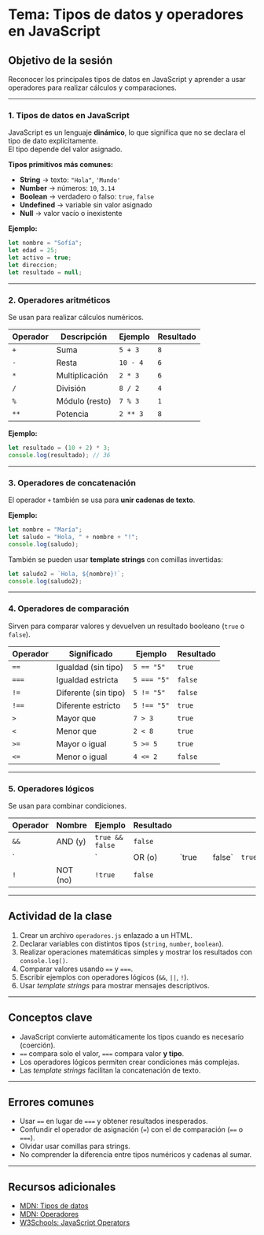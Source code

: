 # Tema: Tipos de datos y operadores en JavaScript

## Objetivo de la sesión
Reconocer los principales tipos de datos en JavaScript y aprender a usar operadores para realizar cálculos y comparaciones.

---

### 1. Tipos de datos en JavaScript
JavaScript es un lenguaje **dinámico**, lo que significa que no se declara el tipo de dato explícitamente.  
El tipo depende del valor asignado.

**Tipos primitivos más comunes:**
- **String** → texto: `"Hola"`, `'Mundo'`
- **Number** → números: `10`, `3.14`
- **Boolean** → verdadero o falso: `true`, `false`
- **Undefined** → variable sin valor asignado
- **Null** → valor vacío o inexistente

**Ejemplo:**
```js
let nombre = "Sofía";
let edad = 25;
let activo = true;
let direccion;
let resultado = null;
````

---

### 2. Operadores aritméticos

Se usan para realizar cálculos numéricos.

| Operador | Descripción    | Ejemplo  | Resultado |
| -------- | -------------- | -------- | --------- |
| `+`      | Suma           | `5 + 3`  | `8`       |
| `-`      | Resta          | `10 - 4` | `6`       |
| `*`      | Multiplicación | `2 * 3`  | `6`       |
| `/`      | División       | `8 / 2`  | `4`       |
| `%`      | Módulo (resto) | `7 % 3`  | `1`       |
| `**`     | Potencia       | `2 ** 3` | `8`       |

**Ejemplo:**

```js
let resultado = (10 + 2) * 3;
console.log(resultado); // 36
```

---

### 3. Operadores de concatenación

El operador `+` también se usa para **unir cadenas de texto**.

**Ejemplo:**

```js
let nombre = "María";
let saludo = "Hola, " + nombre + "!";
console.log(saludo);
```

También se pueden usar **template strings** con comillas invertidas:

```js
let saludo2 = `Hola, ${nombre}!`;
console.log(saludo2);
```

---

### 4. Operadores de comparación

Sirven para comparar valores y devuelven un resultado booleano (`true` o `false`).

| Operador | Significado          | Ejemplo     | Resultado |
| -------- | -------------------- | ----------- | --------- |
| `==`     | Igualdad (sin tipo)  | `5 == "5"`  | `true`    |
| `===`    | Igualdad estricta    | `5 === "5"` | `false`   |
| `!=`     | Diferente (sin tipo) | `5 != "5"`  | `false`   |
| `!==`    | Diferente estricto   | `5 !== "5"` | `true`    |
| `>`      | Mayor que            | `7 > 3`     | `true`    |
| `<`      | Menor que            | `2 < 8`     | `true`    |
| `>=`     | Mayor o igual        | `5 >= 5`    | `true`    |
| `<=`     | Menor o igual        | `4 <= 2`    | `false`   |

---

### 5. Operadores lógicos

Se usan para combinar condiciones.

| Operador | Nombre   | Ejemplo         | Resultado |       |   |        |        |
| -------- | -------- | --------------- | --------- | ----- | - | ------ | ------ |
| `&&`     | AND (y)  | `true && false` | `false`   |       |   |        |        |
| `        |          | `               | OR (o)    | `true |   | false` | `true` |
| `!`      | NOT (no) | `!true`         | `false`   |       |   |        |        |

---

## Actividad de la clase

1. Crear un archivo `operadores.js` enlazado a un HTML.
2. Declarar variables con distintos tipos (`string`, `number`, `boolean`).
3. Realizar operaciones matemáticas simples y mostrar los resultados con `console.log()`.
4. Comparar valores usando `==` y `===`.
5. Escribir ejemplos con operadores lógicos (`&&`, `||`, `!`).
6. Usar *template strings* para mostrar mensajes descriptivos.

---

## Conceptos clave

* JavaScript convierte automáticamente los tipos cuando es necesario (coerción).
* `==` compara solo el valor, `===` compara valor **y tipo**.
* Los operadores lógicos permiten crear condiciones más complejas.
* Las *template strings* facilitan la concatenación de texto.

---

## Errores comunes

* Usar `==` en lugar de `===` y obtener resultados inesperados.
* Confundir el operador de asignación (`=`) con el de comparación (`==` o `===`).
* Olvidar usar comillas para strings.
* No comprender la diferencia entre tipos numéricos y cadenas al sumar.

---

## Recursos adicionales

* [MDN: Tipos de datos](https://developer.mozilla.org/es/docs/Web/JavaScript/Data_structures)
* [MDN: Operadores](https://developer.mozilla.org/es/docs/Web/JavaScript/Guide/Expressions_and_Operators)
* [W3Schools: JavaScript Operators](https://www.w3schools.com/js/js_operators.asp)
